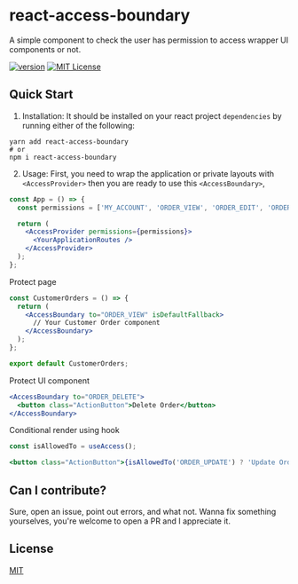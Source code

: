 # react-access-boundary

A simple component to check the user has permission to access wrapper UI components or not.

[![version][version-badge]][package]
[![MIT License][license-badge]][license]

## Quick Start

1. Installation: It should be installed on your react project `dependencies` by running either of the following:

```
yarn add react-access-boundary
# or
npm i react-access-boundary
```

2. Usage: First, you need to wrap the application or private layouts with `<AccessProvider>` then you are ready to use this `<AccessBoundary>`,

```jsx
const App = () => {
  const permissions = ['MY_ACCOUNT', 'ORDER_VIEW', 'ORDER_EDIT', 'ORDER_UPDATE', 'ORDER_DELETE'];

  return (
    <AccessProvider permissions={permissions}>
      <YourApplicationRoutes />
    </AccessProvider>
  );
};
```

Protect page

```jsx
const CustomerOrders = () => {
  return (
    <AccessBoundary to="ORDER_VIEW" isDefaultFallback>
      // Your Customer Order component
    </AccessBoundary>
  );
};

export default CustomerOrders;
```

Protect UI component

```jsx
<AccessBoundary to="ORDER_DELETE">
  <button class="ActionButton">Delete Order</button>
</AccessBoundary>
```

Conditional render using hook

```jsx
const isAllowedTo = useAccess();

<button class="ActionButton">{isAllowedTo('ORDER_UPDATE') ? 'Update Order' : 'Preview Order'}</button>
```

## Can I contribute?

Sure, open an issue, point out errors, and what not. Wanna fix something yourselves, you're welcome to open a PR and I appreciate it.

## License

[MIT][license]

[npm]: https://www.npmjs.com
[node]: https://nodejs.org
[package]: https://www.npmjs.com/package/react-access-boundary
[version-badge]: https://img.shields.io/npm/v/react-access-boundary?style=flat-square
[license-badge]: https://img.shields.io/npm/l/react-access-boundary?style=flat-square
[license]: https://github.com/sonjoydatta/react-access-boundary/blob/main/LICENSE
